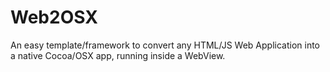 Web2OSX
=======

An easy template/framework to convert any HTML/JS Web Application into a native Cocoa/OSX app, running inside a WebView.
